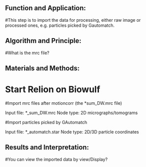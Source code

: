 ## Function and Application:
#This step is to import the data for processing, either raw image or processed ones, e.g. particles picked by Gautomatch.

## Algorithm and Principle:
#What is the mrc file?

## Materials and Methods:



# Start Relion on Biowulf

#Import mrc files after motioncorr (the *sum_DW.mrc file)

Input file: *_sum_DW.mrc
Node type: 2D micrographs/tomograms

#Import particles picked by GAutomatch

Input file: *_automatch.star
Node type: 2D/3D particle coordinates

## Results and Interpretation:
#You can view the imported data by view/Display?


